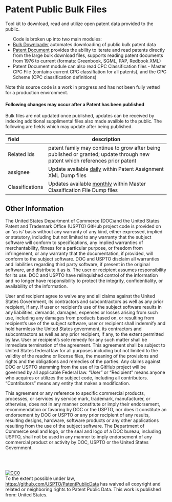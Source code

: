 
# Patent Public Bulk Files

Tool kit to download, read and utilize open patent data provided to the public.

<ul> Code is broken up into two main modules:
<li><a href="https://github.com/USPTO/PatentPublicData/tree/master/BulkDownloader">Bulk Downloader</a> automates downloading of public bulk patent data</li>
<li><a href="https://github.com/USPTO/PatentPublicData/tree/master/PatentDocument">Patent Document</a> provides the ability to iterate and read patents directly from the large bulk download files, supports reading patent documents from 1976 to current (formats: Greenbook, SGML, PAP, Redbook XML)</li>
<li>Patent Document module can also read CPC Classification files - Master CPC File (contains current CPC classifiation for all patents), and the CPC Scheme (CPC classification definitions)
</ul>

Note this source code is a work in progress and has not been fully vetted for a production environment. 

#### Following changes may occur after a Patent has been published
Bulk files are not updated once published, updates can be received by indexing additional supplimental files also made availble to the public.  The following are fields which may update after being published.

| field | description |
| :-------- | ------------|
| Related Ids | patent family may continue to grow after being published or granted; update through new patent which references prior patent |
| assignee | Update available <u>daily</u> within Patent Assignment XML Dump files |
| Classifications | Updates available <u>monthly</u> within Master Classification File Dump files |


## Other Information
The United States Department of Commerce (DOC)and the United States Patent and Trademark Office (USPTO) GitHub project code is provided on an ‘as is’ basis without any warranty of any kind, either expressed, implied or statutory, including but not limited to any warranty that the subject software will conform to specifications, any implied warranties of merchantability, fitness for a particular purpose, or freedom from infringement, or any warranty that the documentation, if provided, will conform to the subject software.  DOC and USPTO disclaim all warranties and liabilities regarding third party software, if present in the original software, and distribute it as is.  The user or recipient assumes responsibility for its use. DOC and USPTO have relinquished control of the information and no longer have responsibility to protect the integrity, confidentiality, or availability of the information. 

User and recipient agree to waive any and all claims against the United States Government, its contractors and subcontractors as well as any prior recipient, if any.  If user or recipient’s use of the subject software results in any liabilities, demands, damages, expenses or losses arising from such use, including any damages from products based on, or resulting from recipient’s use of the subject software, user or recipient shall indemnify and hold harmless the United States government, its contractors and subcontractors as well as any prior recipient, if any, to the extent permitted by law.  User or recipient’s sole remedy for any such matter shall be immediate termination of the agreement.  This agreement shall be subject to United States federal law for all purposes including but not limited to the validity of the readme or license files, the meaning of the provisions and rights and the obligations and remedies of the parties. Any claims against DOC or USPTO stemming from the use of its GitHub project will be governed by all applicable Federal law. “User” or “Recipient” means anyone who acquires or utilizes the subject code, including all contributors. “Contributors” means any entity that makes a modification. 

This agreement or any reference to specific commercial products, processes, or services by service mark, trademark, manufacturer, or otherwise, does not in any manner constitute or imply their endorsement, recommendation or favoring by DOC or the USPTO, nor does it constitute an endorsement by DOC or USPTO or any prior recipient of any results, resulting designs, hardware, software products or any other applications resulting from the use of the subject software.  The Department of Commerce seal and logo, or the seal and logo of a DOC bureau, including USPTO, shall not be used in any manner to imply endorsement of any commercial product or activity by DOC, USPTO  or the United States Government.

<br />
<br />
<p xmlns:dct="http://purl.org/dc/terms/" xmlns:vcard="http://www.w3.org/2001/vcard-rdf/3.0#">
  <a rel="license"
     href="http://creativecommons.org/publicdomain/zero/1.0/">
    <img src="http://i.creativecommons.org/p/zero/1.0/88x31.png" style="border-style: none;" alt="CC0" />
  </a>
  <br />
  To the extent possible under law,
  <a rel="dct:publisher"
     href="https://github.com/USPTO/PatentPublicData">https://github.com/USPTO/PatentPublicData</a>
  has waived all copyright and related or neighboring rights to
  <span property="dct:title">Patent Public Data</span>.
This work is published from:
<span property="vcard:Country" datatype="dct:ISO3166"
      content="US" about="https://github.com/USPTO/PatentPublicData">
  United States</span>.
</p>
